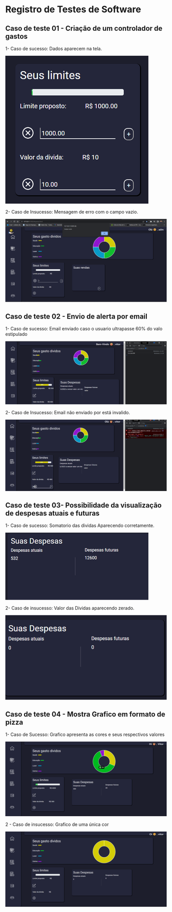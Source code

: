 # Registro de Testes de Software

## Caso de teste 01 - Criação de um controlador de gastos

1- Caso de sucesso: Dados aparecem na tela.

![Tela 7](img/caso_de_sucesso_telaDeDespesas.png)

2- Caso de Insucesso: Mensagem de erro com o campo vazio.

![Tela 8](img/caso_de_insucesso_tela_de_despesas.png)

## Caso de teste 02 - Envio de alerta por email

1- Caso de sucesso: Email enviado caso o usuario ultrapasse 60% do valo estipulado

![Tela 9](img/caso_sucesso_email_enviado.png)

2- Caso de Insucesso: Email não enviado por está invalido.

![Tela 8](img/caso_de_insucesso_email%20.png)

## Caso de teste 03- Possibilidade da visualização de despesas atuais e futuras

1- Caso de sucesso: Somatorio das dividas Aparecendo corretamente.

![tela 7](img/caso%20sucesso%20teste03.png)

2- Caso de insucesso: Valor das Dividas aparecendo zerado.

![tela 7](img/caso%20insucesso%20teste%2003.png) 

## Caso de teste 04 - Mostra Grafico em formato de pizza 

1- Caso de Sucesso: Grafico apresenta as cores e seus respectivos valores

![Tela 8](img/caso_de_sucesso_grafico.png)

2 - Caso de insucesso:  Grafico de uma única cor

![Tela 9](img/caso%20de%20insucesso%20grafico.png)